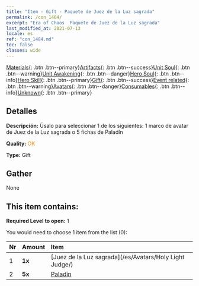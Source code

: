 ```yaml
---
title: "Item - Gift - Paquete de Juez de la Luz sagrada"
permalink: /con_1484/
excerpt: "Era of Chaos  Paquete de Juez de la Luz sagrada"
last_modified_at: 2021-07-13
locale: es
ref: "con_1484.md"
toc: false
classes: wide
---
```

 [Materials](/ItemsES/){: .btn .btn--primary}[Artifacts](/ItemsES/Artifacts/){: .btn .btn--success}[Unit Soul](/ItemsES/UnitSoul/){: .btn .btn--warning}[Unit Awakening](/ItemsES/UnitAwakening/){: .btn .btn--danger}[Hero Soul](/ItemsES/HeroSoul/){: .btn .btn--info}[Hero Skill](/ItemsES/HeroSkill/){: .btn .btn--primary}[Gift](/ItemsES/Gift/){: .btn .btn--success}[Event related](/ItemsES/Events/){: .btn .btn--warning}[Avatars](/ItemsES/Avatars/){: .btn .btn--danger}[Consumables](/ItemsES/Consumables/){: .btn .btn--info}[Unknown](/ItemsES/Unknown/){: .btn .btn--primary}

## Detalles
 **Descripción:** Úsalo para seleccionar 1 de los siguientes: 1 marco de avatar de Juez de la Luz sagrada o 5 fichas de Paladín

 **Quality:** <span style="color: #FF8C00">OK</span>

 **Type:** Gift

## Gather

  None

## This item contains:

 **Required Level to open:** 1

 You would need to choose 1 item from the list (0):

  | Nr | Amount |     Item    |
  |:---|:-------|:------------|
  | 1 |  **1x** | [Juez de la Luz sagrada](/es/Avatars/Holy Light Judge/) |  | 
  | 2 |  **5x** | [Paladín](/ItemsES/unt_197/) |  | 
